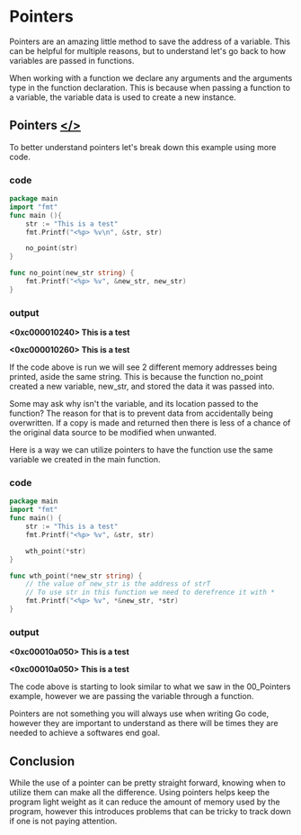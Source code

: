 # Pointers

Pointers are an amazing little method to save the address of a variable. This can be helpful for multiple reasons, but to understand let's go back to how variables are passed in functions.

When working with a function we declare any arguments and the arguments type in the function declaration. This is because when passing a function to a variable, the variable data is used to create a new instance.

## Pointers [</>](https://github.com/Syssos/Learning_Go/blob/main/0x06_Pointers/00_Pointers.go)

To better understand pointers let's break down this example using more code.

### code
``` go
package main
import "fmt"
func main (){
	str := "This is a test"
	fmt.Printf("<%p> %v\n", &str, str)

	no_point(str)
}

func no_point(new_str string) {
	fmt.Printf("<%p> %v", &new_str, new_str)
}
```
### output

**<0xc000010240> This is a test**

**<0xc000010260> This is a test**

If the code above is run we will see 2 different memory addresses being printed, aside the same string. This is because the function no_point created a new variable, new_str, and stored the data it was passed into.

Some may ask why isn't the variable, and its location passed to the function? The reason for that is to prevent data from accidentally being overwritten. If a copy is made and returned then there is less of a chance of the original data source to be modified when unwanted.

Here is a way we can utilize pointers to have the function use the same variable we created in the main function.

### code
```go
package main
import "fmt"
func main() {
	str := "This is a test"
	fmt.Printf("<%p> %v", &str, str)

	wth_point(*str)
}

func wth_point(*new_str string) {
	// the value of new_str is the address of strT
	// To use str in this function we need to derefrence it with * 
	fmt.Printf("<%p> %v", *&new_str, *str)
}
```

### output

**<0xc00010a050> This is a test**

**<0xc00010a050> This is a test**

The code above is starting to look similar to what we saw in the 00_Pointers example, however we are passing the variable through a function.

Pointers are not something you will always use when writing Go code, however they are important to understand as there will be times they are needed to achieve a softwares end goal.

## Conclusion

While the use of a pointer can be pretty straight forward, knowing when to utilize them can make all the difference. Using pointers helps keep the program light weight as it can reduce the amount of memory used by the program, however this introduces problems that can be tricky to track down if one is not paying attention.
